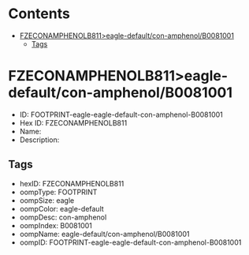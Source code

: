 



Contents
========

* [FZECONAMPHENOLB811>eagle-default/con-amphenol/B0081001](#fzeconamphenolb811eagle-defaultcon-amphenolb0081001)
	* [Tags](#tags)

# FZECONAMPHENOLB811>eagle-default/con-amphenol/B0081001

- ID: FOOTPRINT-eagle-eagle-default-con-amphenol-B0081001
- Hex ID: FZECONAMPHENOLB811
- Name: 
- Description: 

## Tags

- hexID: FZECONAMPHENOLB811
- oompType: FOOTPRINT
- oompSize: eagle
- oompColor: eagle-default
- oompDesc: con-amphenol
- oompIndex: B0081001
- oompName: eagle-default/con-amphenol/B0081001
- oompID: FOOTPRINT-eagle-eagle-default-con-amphenol-B0081001
